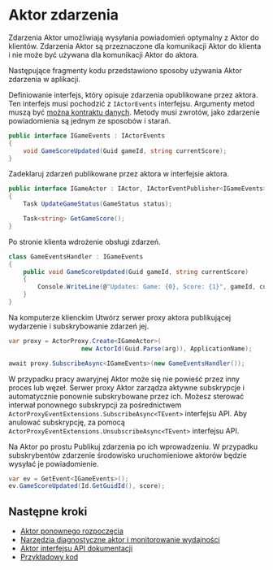 <properties
   pageTitle="Niezawodne zdarzeń aktorów | Microsoft Azure"
   description="Wprowadzenie do zdarzeń dla usługi tkaninie zaufanego aktorów."
   services="service-fabric"
   documentationCenter=".net"
   authors="vturecek"
   manager="timlt"
   editor=""/>

<tags
   ms.service="service-fabric"
   ms.devlang="dotnet"
   ms.topic="article"
   ms.tgt_pltfrm="NA"
   ms.workload="NA"
   ms.date="08/30/2016"
   ms.author="amanbha"/>


# <a name="actor-events"></a>Aktor zdarzenia
Zdarzenia Aktor umożliwiają wysyłania powiadomień optymalny z Aktor do klientów. Zdarzenia Aktor są przeznaczone dla komunikacji Aktor do klienta i nie może być używana dla komunikacji Aktor do aktora.

Następujące fragmenty kodu przedstawiono sposoby używania Aktor zdarzenia w aplikacji.

Definiowanie interfejs, który opisuje zdarzenia opublikowane przez aktora. Ten interfejs musi pochodzić z `IActorEvents` interfejsu. Argumenty metod muszą być [można kontraktu danych](service-fabric-reliable-actors-notes-on-actor-type-serialization.md). Metody musi zwrotów, jako zdarzenie powiadomienia są jednym ze sposobów i starań.

```csharp
public interface IGameEvents : IActorEvents
{
    void GameScoreUpdated(Guid gameId, string currentScore);
}
```

Zadeklaruj zdarzeń publikowane przez aktora w interfejsie aktora.

```csharp
public interface IGameActor : IActor, IActorEventPublisher<IGameEvents>
{
    Task UpdateGameStatus(GameStatus status);

    Task<string> GetGameScore();
}
```

Po stronie klienta wdrożenie obsługi zdarzeń.

```csharp
class GameEventsHandler : IGameEvents
{
    public void GameScoreUpdated(Guid gameId, string currentScore)
    {
        Console.WriteLine(@"Updates: Game: {0}, Score: {1}", gameId, currentScore);
    }
}
```

Na komputerze klienckim Utwórz serwer proxy aktora publikującej wydarzenie i subskrybowanie zdarzeń jej.

```csharp
var proxy = ActorProxy.Create<IGameActor>(
                    new ActorId(Guid.Parse(arg)), ApplicationName);

await proxy.SubscribeAsync<IGameEvents>(new GameEventsHandler());
```

W przypadku pracy awaryjnej Aktor może się nie powieść przez inny proces lub węzeł. Serwer proxy Aktor zarządza aktywne subskrypcje i automatycznie ponownie subskrybowane przez ich. Możesz sterować interwał ponownego subskrypcji za pośrednictwem `ActorProxyEventExtensions.SubscribeAsync<TEvent>` interfejsu API. Aby anulować subskrypcję, za pomocą `ActorProxyEventExtensions.UnsubscribeAsync<TEvent>` interfejsu API.

Na Aktor po prostu Publikuj zdarzenia po ich wprowadzeniu. W przypadku subskrybentów zdarzenie środowisko uruchomieniowe aktorów będzie wysyłać je powiadomienie.

```csharp
var ev = GetEvent<IGameEvents>();
ev.GameScoreUpdated(Id.GetGuidId(), score);
```

## <a name="next-steps"></a>Następne kroki
 - [Aktor ponownego rozpoczęcia](service-fabric-reliable-actors-reentrancy.md)
 - [Narzędzia diagnostyczne aktor i monitorowanie wydajności](service-fabric-reliable-actors-diagnostics.md)
 - [Aktor interfejsu API dokumentacji](https://msdn.microsoft.com/library/azure/dn971626.aspx)
 - [Przykładowy kod](https://github.com/Azure/servicefabric-samples)
